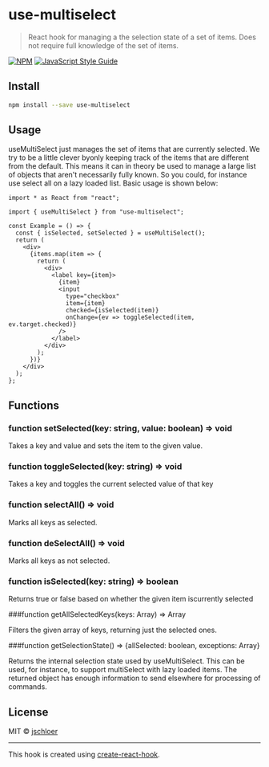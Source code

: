 # use-multiselect

> React hook for managing a the selection state of a set of items. Does not require full knowledge of the set of items.

[![NPM](https://img.shields.io/npm/v/use-multiselect.svg)](https://www.npmjs.com/package/use-multiselect) [![JavaScript Style Guide](https://img.shields.io/badge/code_style-standard-brightgreen.svg)](https://standardjs.com)

## Install

```bash
npm install --save use-multiselect
```

## Usage

useMultiSelect just manages the set of items that are currently selected. We try to be a little clever byonly keeping track of the items that are different from the default. This means it can in theory be used to manage a large list of objects that aren't necessarily fully known. So you could, for instance use select all on a lazy loaded list. Basic usage is shown below:

```tsx
import * as React from "react";

import { useMultiSelect } from "use-multiselect";

const Example = () => {
  const { isSelected, setSelected } = useMultiSelect();
  return (
    <div>
      {items.map(item => {
        return (
          <div>
            <label key={item}>
              {item}
              <input
                type="checkbox"
                item={item}
                checked={isSelected(item)}
                onChange={ev => toggleSelected(item, ev.target.checked)}
              />
            </label>
          </div>
        );
      })}
    </div>
  );
};
```

## Functions

### function setSelected(key: string, value: boolean) => void

Takes a key and value and sets the item to the given value.

### function toggleSelected(key: string) => void

Takes a key and toggles the current selected value of that key

### function selectAll() => void

Marks all keys as selected.

### function deSelectAll() => void

Marks all keys as not selected.

### function isSelected(key: string) => boolean

Returns true or false based on whether the given item iscurrently selected

###function getAllSelectedKeys(keys: Array<string>) => Array<string>

Filters the given array of keys, returning just the selected ones.

###function getSelectionState() => {allSelected: boolean, exceptions: Array<string>}

Returns the internal selection state used by useMultiSelect. This can be used, for instance, to support multiSelect with lazy loaded items. The returned object has enough information to send elsewhere for processing of commands.

## License

MIT © [jschloer](https://github.com/jschloer)

---

This hook is created using [create-react-hook](https://github.com/hermanya/create-react-hook).
